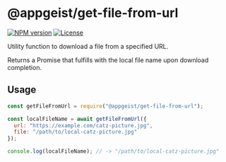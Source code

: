 # @appgeist/get-file-from-url

[![NPM version][npm-image]][npm-url]
[![License][license-image]][license-url]

Utility function to download a file from a specified URL.

Returns a Promise that fulfills with the local file name upon download completion.

## Usage

```js
const getFileFromUrl = require("@appgeist/get-file-from-url");

const localFileName = await getFileFromUrl({
  url: "https://example.com/catz-picture.jpg",
  file: "/path/to/local-catz-picture.jpg"
});

console.log(localFileName); // -> "/path/to/local-catz-picture.jpg"
```

[npm-image]: https://img.shields.io/npm/v/@appgeist/get-file-from-url.svg?style=flat-square
[npm-url]: https://www.npmjs.com/package/@appgeist/get-file-from-url
[license-image]: https://img.shields.io/npm/l/@appgeist/get-file-from-url.svg?style=flat-square
[license-url]: LICENSE
